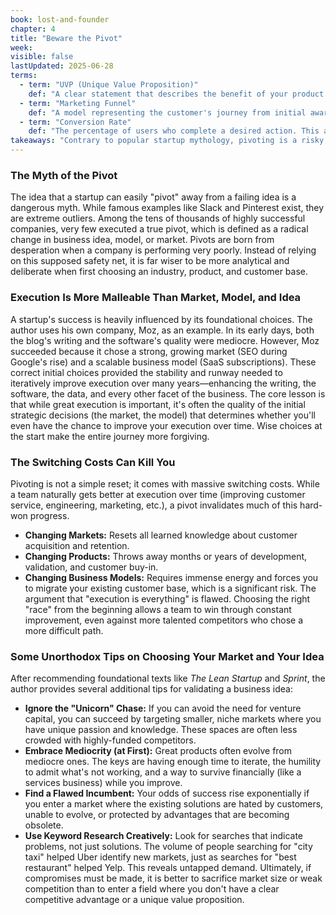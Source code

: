 ```yaml
---
book: lost-and-founder
chapter: 4
title: "Beware the Pivot"
week: 
visible: false
lastUpdated: 2025-06-28
terms:
  - term: "UVP (Unique Value Proposition)"
    def: "A clear statement that describes the benefit of your product or service, who it's for, and how you solve your customer's problem uniquely well. It's the core reason a customer should choose you over a competitor."
  - term: "Marketing Funnel"
    def: "A model representing the customer's journey from initial awareness of a brand or product to making a final purchase. It's called a funnel because the number of potential customers narrows at each stage (e.g., Awareness, Interest, Decision, Action)."
  - term: "Conversion Rate"
    def: "The percentage of users who complete a desired action. This action could be making a purchase, signing up for a newsletter, or filling out a contact form. It's a key metric for measuring the effectiveness of a website or marketing campaign."
takeaways: "Contrary to popular startup mythology, pivoting is a risky, last-resort action, not a strategic advantage. Long-term success is more likely to come from making careful, analytical choices about your market, business model, and customer upfront, and then focusing on consistent, iterative improvement in execution."
---
```


### The Myth of the Pivot
The idea that a startup can easily "pivot" away from a failing idea is a dangerous myth. While famous examples like Slack and Pinterest exist, they are extreme outliers. Among the tens of thousands of highly successful companies, very few executed a true pivot, which is defined as a radical change in business idea, model, or market. Pivots are born from desperation when a company is performing very poorly. Instead of relying on this supposed safety net, it is far wiser to be more analytical and deliberate when first choosing an industry, product, and customer base.

### Execution Is More Malleable Than Market, Model, and Idea
A startup's success is heavily influenced by its foundational choices. The author uses his own company, Moz, as an example. In its early days, both the blog's writing and the software's quality were mediocre. However, Moz succeeded because it chose a strong, growing market (SEO during Google's rise) and a scalable business model (SaaS subscriptions). These correct initial choices provided the stability and runway needed to iteratively improve execution over many years—enhancing the writing, the software, the data, and every other facet of the business. The core lesson is that while great execution is important, it's often the quality of the initial strategic decisions (the market, the model) that determines whether you'll even have the chance to improve your execution over time. Wise choices at the start make the entire journey more forgiving.

### The Switching Costs Can Kill You
Pivoting is not a simple reset; it comes with massive switching costs. While a team naturally gets better at execution over time (improving customer service, engineering, marketing, etc.), a pivot invalidates much of this hard-won progress.
* **Changing Markets:** Resets all learned knowledge about customer acquisition and retention.
* **Changing Products:** Throws away months or years of development, validation, and customer buy-in.
* **Changing Business Models:** Requires immense energy and forces you to migrate your existing customer base, which is a significant risk.
The argument that "execution is everything" is flawed. Choosing the right "race" from the beginning allows a team to win through constant improvement, even against more talented competitors who chose a more difficult path.

### Some Unorthodox Tips on Choosing Your Market and Your Idea
After recommending foundational texts like *The Lean Startup* and *Sprint*, the author provides several additional tips for validating a business idea:
* **Ignore the "Unicorn" Chase:** If you can avoid the need for venture capital, you can succeed by targeting smaller, niche markets where you have unique passion and knowledge. These spaces are often less crowded with highly-funded competitors.
* **Embrace Mediocrity (at First):** Great products often evolve from mediocre ones. The keys are having enough time to iterate, the humility to admit what's not working, and a way to survive financially (like a services business) while you improve.
* **Find a Flawed Incumbent:** Your odds of success rise exponentially if you enter a market where the existing solutions are hated by customers, unable to evolve, or protected by advantages that are becoming obsolete.
* **Use Keyword Research Creatively:** Look for searches that indicate problems, not just solutions. The volume of people searching for "city taxi" helped Uber identify new markets, just as searches for "best restaurant" helped Yelp. This reveals untapped demand.
Ultimately, if compromises must be made, it is better to sacrifice market size or weak competition than to enter a field where you don't have a clear competitive advantage or a unique value proposition.